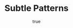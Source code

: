 ---
title: "Subtle Patterns"
logo: "subtle-patterns-logo.png"
tagline: "Always synced subtle patterns library"
categories: [elements]
tags: [patterns, collection]
site: http://plugin.subtlepatterns.com/
pros:
    - 
cons:
    - 
features: 
author:
    name: He
    url: //
    twitter:
isFree: false
price: "$11.99"
version: ["CS4", "CS5", "CS6", "CC"]
platform: ["Windows", "OSX"]
type: "extension"

sharing: true
robots: index, follow
published: true
ad: false

layout: single
background: "#fcfcfc"
videos:
images:
---